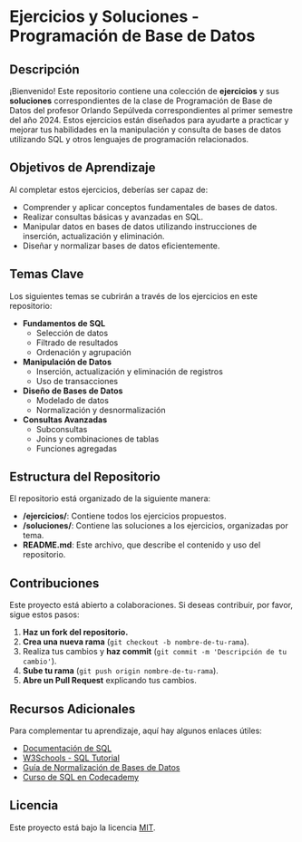 # Ejercicios y Soluciones - Programación de Base de Datos

## Descripción
¡Bienvenido! Este repositorio contiene una colección de **ejercicios** y sus **soluciones** correspondientes de la clase de Programación de Base de Datos del profesor Orlando Sepúlveda correspondientes al primer semestre del año 2024. Estos ejercicios están diseñados para ayudarte a practicar y mejorar tus habilidades en la manipulación y consulta de bases de datos utilizando SQL y otros lenguajes de programación relacionados.

## Objetivos de Aprendizaje
Al completar estos ejercicios, deberías ser capaz de:

- Comprender y aplicar conceptos fundamentales de bases de datos.
- Realizar consultas básicas y avanzadas en SQL.
- Manipular datos en bases de datos utilizando instrucciones de inserción, actualización y eliminación.
- Diseñar y normalizar bases de datos eficientemente.

## Temas Clave
Los siguientes temas se cubrirán a través de los ejercicios en este repositorio:

- **Fundamentos de SQL**
  - Selección de datos
  - Filtrado de resultados
  - Ordenación y agrupación
- **Manipulación de Datos**
  - Inserción, actualización y eliminación de registros
  - Uso de transacciones
- **Diseño de Bases de Datos**
  - Modelado de datos
  - Normalización y desnormalización
- **Consultas Avanzadas**
  - Subconsultas
  - Joins y combinaciones de tablas
  - Funciones agregadas

## Estructura del Repositorio
El repositorio está organizado de la siguiente manera:

- **/ejercicios/**: Contiene todos los ejercicios propuestos.
- **/soluciones/**: Contiene las soluciones a los ejercicios, organizadas por tema.
- **README.md**: Este archivo, que describe el contenido y uso del repositorio.

## Contribuciones
Este proyecto está abierto a colaboraciones. Si deseas contribuir, por favor, sigue estos pasos:

1. **Haz un fork del repositorio.**
2. **Crea una nueva rama** (`git checkout -b nombre-de-tu-rama`).
3. Realiza tus cambios y **haz commit** (`git commit -m 'Descripción de tu cambio'`).
4. **Sube tu rama** (`git push origin nombre-de-tu-rama`).
5. **Abre un Pull Request** explicando tus cambios.

## Recursos Adicionales
Para complementar tu aprendizaje, aquí hay algunos enlaces útiles:

- [Documentación de SQL](https://www.sqltutorial.org/)
- [W3Schools - SQL Tutorial](https://www.w3schools.com/sql/)
- [Guía de Normalización de Bases de Datos](https://www.guru99.com/database-normalization.html)
- [Curso de SQL en Codecademy](https://www.codecademy.com/learn/learn-sql)

## Licencia
Este proyecto está bajo la licencia [MIT](LICENSE).
